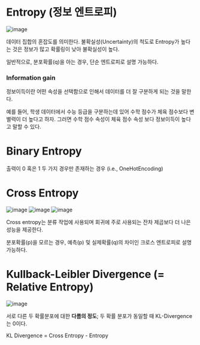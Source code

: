 # Entropy (정보 엔트로피)
![image](https://user-images.githubusercontent.com/39285147/178137939-21da2857-8381-4bae-be75-73744015141d.png)

데이터 집합의 혼잡도를 의미한다. 불확실성(Uncertainty)의 척도로 Entropy가 높다는 것은 정보가 많고 확률링이 낮아 불확실성이 높다.

일반적으로, 분포확률(q)을 아는 경우, 단순 엔트로피로 설명 가능하다.

### Information gain
정보이득이란 어떤 속성을 선택함으로 인해서 데이터를 더 잘 구분하게 되는 것을 말한다.

예를 들어, 학생 데이터에서 수능 등급을 구분하는데 있어 수학 점수가 체육 점수보다 변별력이 더 높다고 하자. 그러면 수학 점수 속성이 체육 점수 속성 보다 정보이득이 높다고 말할 수 있다. 

# Binary Entropy
출력이 0 혹은 1 두 가지 경우만 존재하는 경우 (i.e., OneHotEncoding)

# Cross Entropy
![image](https://user-images.githubusercontent.com/39285147/178137875-eede150d-7788-40c7-937f-4344fa0bb65f.png)
![image](https://user-images.githubusercontent.com/39285147/178137861-a4cb7cb9-1fa0-49f1-967e-957263307c12.png)
![image](https://user-images.githubusercontent.com/39285147/179909361-82b8a376-69c9-4669-a564-5b47aecdf122.png)

Cross entropy는 분류 작업에 사용되며 회귀에 주로 사용되는 잔차 제곱보다 더 나은 성능을 제공한다.

분포확률(p)을 모르는 경우, 예측(p) 및 실제확률(q)의 차이인 크로스 엔트로피로 설명 가능하다.

# Kullback-Leibler Divergence (= Relative Entropy)
![image](https://user-images.githubusercontent.com/39285147/178138168-82728f98-d2a5-464b-9b22-6e96e9845a29.png)

서로 다른 두 확률분포에 대한 **다름의 정도**; 두 확률 분포가 동일할 때 KL-Divergence는 0이다.

KL Divergence = Cross Entropy - Entropy
